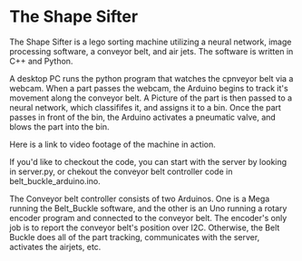 # The Shape Sifter
The Shape Sifter is a lego sorting machine utilizing a neural network, image processing software, a conveyor belt, and air jets. The software is written in C++ and Python. 

A desktop PC runs the python program that watches the cpnveyor belt via a webcam. When a part passes the webcam, the Arduino begins to track it's movement along the conveyor belt. A Picture of the part is then passed to a neural network, which classififes it, and assigns it to a bin. Once the part passes in front of the bin, the Arduino activates a pneumatic valve, and blows the part into the bin.

Here is a link to video footage of the machine in action.

If you'd like to checkout the code, you can start with the server by looking in server.py, or chekout the conveyor belt controller code in belt_buckle_arduino.ino.

The Conveyor belt controller consists of two Arduinos. One is a Mega running the Belt_Buckle software, and the other is an Uno running a rotary encoder program and connected to the conveyor belt. The encoder's only job is to report the conveyor belt's position over I2C. Otherwise, the Belt Buckle does all of the part tracking, communicates with the server, activates the airjets, etc.
